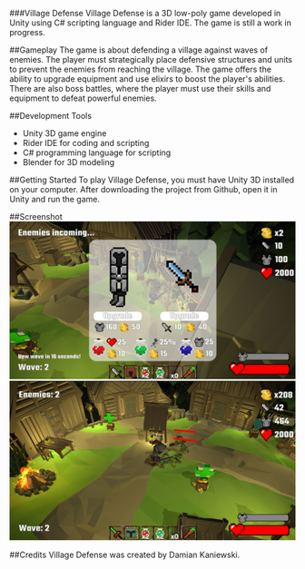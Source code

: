 ###Village Defense
Village Defense is a 3D low-poly game developed in Unity using C# scripting language and Rider IDE. The game is still a work in progress.

##Gameplay
The game is about defending a village against waves of enemies. The player must strategically place defensive structures and units to prevent the enemies from reaching the village. The game offers the ability to upgrade equipment and use elixirs to boost the player's abilities. There are also boss battles, where the player must use their skills and equipment to defeat powerful enemies.

##Development Tools
- Unity 3D game engine
- Rider IDE for coding and scripting
- C# programming language for scripting
- Blender for 3D modeling

##Getting Started
To play Village Defense, you must have Unity 3D installed on your computer. After downloading the project from Github, open it in Unity and run the game.

##Screenshot
![ScreenShot](https://github.com/damiankaniewski/VillageDefense/blob/master/VillageDefense1.png)
![ScreenShot](https://github.com/damiankaniewski/VillageDefense/blob/master/VillageDefense2.png)

##Credits
Village Defense was created by Damian Kaniewski.
